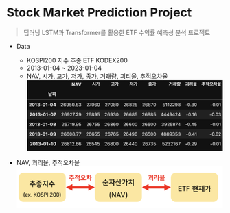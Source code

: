 # Stock Market Prediction Project

> 딥러닝 LSTM과 Transformer를 활용한 ETF 수익률 예측성 분석 프로젝트
> 

- Data
    - KOSPI200 지수 추종 ETF KODEX200
    - 2013-01-04 ~ 2023-01-04
    - NAV, 시가, 고가, 저가, 종가, 거래량, 괴리율, 추적오차율
![data](./data_ex.png)
    
    
- NAV, 괴리율, 추적오차율
![etf](./etf_image.png)